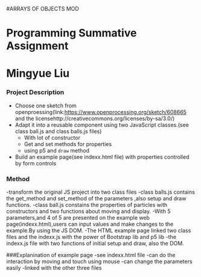 #ARRAYS OF OBJECTS MOD

# Programming Summative Assignment 

# Mingyue Liu 

### Project Description 
- Choose one sketch from openproessing(link:https://www.openprocessing.org/sketch/608665 and the licensehttp://creativecommons.org/licenses/by-sa/3.0/)
- Adapt it into a reusable component using two JavaScript classes.(see class ball.js and class balls.js files)
    - With lot of constructor
    - Get and set methods for properties
    - using p5 and `draw` method 
- Build an example page(see indexx.html file) with properties controlled by form controls
	



### Method
-transform the original JS project into two class files
-class balls.js contains the get_method and set_method of the parameters ,also setup and draw functions.
-class ball.js constains the properties of particles with constructors and two functions about moving and display. 
-With 5 parameters,and 4 of 5 are presented on the example web page(indexx.html),users can input values and make changes to the example.By using the JS DOM.
-The HTML example page linked two class files and the indexx.js with the power of Bootstrap lib and p5 lib 
-the indexx.js file with two functions of initial setup and draw, also the DOM.


###Explanination of example page
-see indexx.html file
-can do the interaction by moving and touch using mouse
-can change the parameters easily
-linked with the other three files

